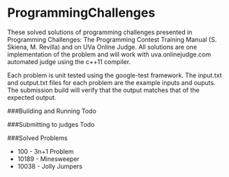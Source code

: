 ProgrammingChallenges
=====================

These solved solutions of programming challenges presented in Programming Challenges: The Programming Contest Training Manual (S. Skiena, M. Revilla) and on UVa Online Judge. All solutions are one implementation of the problem and will work with uva.onlinejudge.com automated judge using the c++11 compiler.

Each problem is unit tested using the google-test framework. The input.txt and output.txt files for each problem are the example inputs and ouputs. The submission build will verify that the output matches that of the expected output.

###Building and Running
Todo

###Submitting to judges
Todo

###Solved Problems
<ul>
<li>100 - 3n+1 Problem</li>
<li>10189 - Minesweeper</li>
<li>10038 - Jolly Jumpers</li>
</ul>
